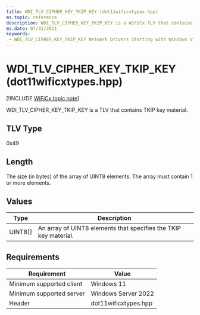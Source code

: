 ```yaml
---
title: WDI_TLV_CIPHER_KEY_TKIP_KEY (dot11wificxtypes.hpp)
ms.topic: reference
description: WDI_TLV_CIPHER_KEY_TKIP_KEY is a WiFiCx TLV that contains TKIP key material.
ms.date: 07/31/2021
keywords:
 - WDI_TLV_CIPHER_KEY_TKIP_KEY Network Drivers Starting with Windows Vista
---
```


# WDI\_TLV\_CIPHER\_KEY\_TKIP\_KEY (dot11wificxtypes.hpp)

[!INCLUDE [WiFiCx topic note](../includes/wificx-version-warning.md)]


WDI\_TLV\_CIPHER\_KEY\_TKIP\_KEY is a TLV that contains TKIP key material.

## TLV Type


0x49

## Length


The size (in bytes) of the array of UINT8 elements. The array must contain 1 or more elements.

## Values


| Type      | Description                                                      |
|-----------|------------------------------------------------------------------|
| UINT8\[\] | An array of UINT8 elements that specifies the TKIP key material. |

 

## Requirements

|Requirement|Value|
|--- |--- |
|Minimum supported client|Windows 11|
|Minimum supported server|Windows Server 2022|
|Header|dot11wificxtypes.hpp|

 

 




